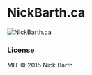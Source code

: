 # NickBarth.ca

![NickBarth.ca](https://cdn.rawgit.com/nickbarth/DesignFiles/master/NickBarth.ca/screenshot.png)

### License

MIT &copy; 2015 Nick Barth
